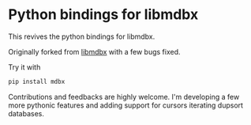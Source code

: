 # Python bindings for libmdbx

This revives the python bindings for libmdbx.

Originally forked from [libmdbx](https://github.com/erthink/libmdbx/tree/python-bindings) with a few bugs fixed.

Try it with

```bash
pip install mdbx
```

Contributions and feedbacks are highly welcome. I'm developing a few more pythonic features and adding support for cursors iterating dupsort databases.